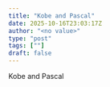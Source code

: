 ```yaml
---
title: "Kobe and Pascal"
date: 2025-10-16T23:03:17Z
author: "<no value>"
type: "post"
tags: [""]
draft: false
---
```


Kobe and Pascal
